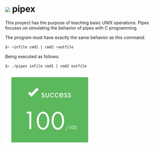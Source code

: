 # <img width="27" heigth="27" src="https://raw.githubusercontent.com/kube/vscode-42header/master/42.png"> pipex
This proyect has the purpose of teaching basic UNIX operations. Pipex focuses on simulating the behavior of pipes with C programming.

The program must have exactly the same behavior as this command:
```bash
$> <infile cmd1 | cmd2 >outfile
```
Being executed as follows:
```bash
$> ./pipex infile cmd1 | cmd2 outfile
```

![mark:100](Mark.png)
